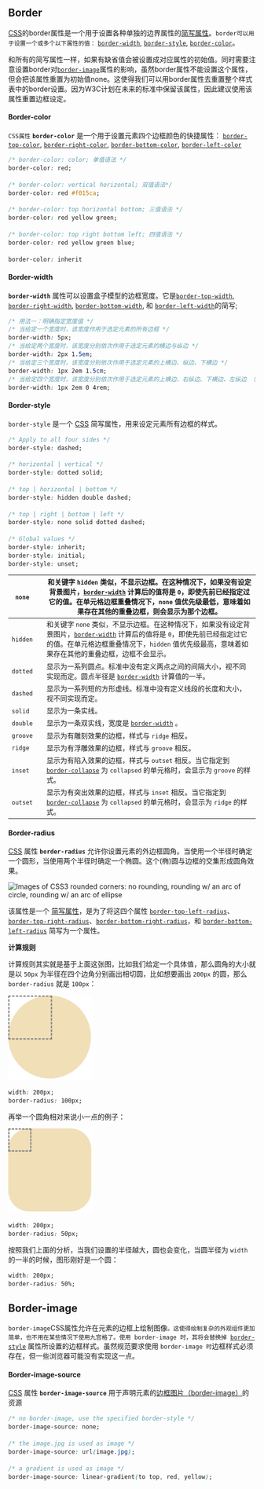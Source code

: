 ## Border

[CSS](https://developer.mozilla.org/en-US/docs/CSS)的border属性是一个用于设置各种单独的边界属性的[简写属性](https://developer.mozilla.org/zh-CN/docs/Web/CSS/Shorthand_properties)。`border可以用于设置一个或多个以下属性的值：` [`border-width`](https://developer.mozilla.org/zh-CN/docs/Web/CSS/border-width), [`border-style`](https://developer.mozilla.org/zh-CN/docs/Web/CSS/border-style), [`border-color`](https://developer.mozilla.org/zh-CN/docs/Web/CSS/border-color)。

和所有的简写属性一样，如果有缺省值会被设置成对应属性的初始值。同时需要注意设置border对[`border-image`](https://developer.mozilla.org/zh-CN/docs/Web/CSS/border-image)属性的影响，虽然border属性不能设置这个属性，但会把该属性重置为初始值none。这使得我们可以用border属性去重置整个样式表中的border设置。因为W3C计划在未来的标准中保留该属性，因此建议使用该属性重置边框设定。

#### Border-color

`CSS属性` **`border-color`** 是一个用于设置元素四个边框颜色的快捷属性： [`border-top-color`](https://developer.mozilla.org/zh-CN/docs/Web/CSS/border-top-color), [`border-right-color`](https://developer.mozilla.org/zh-CN/docs/Web/CSS/border-right-color), [`border-bottom-color`](https://developer.mozilla.org/zh-CN/docs/Web/CSS/border-bottom-color), [`border-left-color`](https://developer.mozilla.org/zh-CN/docs/Web/CSS/border-left-color)

```css
/* border-color: color; 单值语法 */
border-color: red;

/* border-color: vertical horizontal; 双值语法*/
border-color: red #f015ca;

/* border-color: top horizontal bottom; 三值语法 */
border-color: red yellow green;

/* border-color: top right bottom left; 四值语法 */
border-color: red yellow green blue;

border-color: inherit
```

#### Border-width

**`border-width`** 属性可以设置盒子模型的边框宽度。它是[`border-top-width`](https://developer.mozilla.org/zh-CN/docs/Web/CSS/border-top-width), [`border-right-width`](https://developer.mozilla.org/zh-CN/docs/Web/CSS/border-right-width), [`border-bottom-width`](https://developer.mozilla.org/zh-CN/docs/Web/CSS/border-bottom-width), 和 [`border-left-width`](https://developer.mozilla.org/zh-CN/docs/Web/CSS/border-left-width)的简写;

```css
/* 用法一：明确指定宽度值 */
/* 当给定一个宽度时，该宽度作用于选定元素的所有边框 */
border-width: 5px;
/* 当给定两个宽度时，该宽度分别依次作用于选定元素的横边与纵边 */
border-width: 2px 1.5em;
/* 当给定三个宽度时，该宽度分别依次作用于选定元素的上横边、纵边、下横边 */
border-width: 1px 2em 1.5cm;
/* 当给定四个宽度时，该宽度分别依次作用于选定元素的上横边、右纵边、下横边、左纵边 （即按顺时针依次作用） */
border-width: 1px 2em 0 4rem;
```

#### Border-style

`border-style` 是一个 [CSS](https://developer.mozilla.org/en-US/docs/CSS) 简写属性，用来设定元素所有边框的样式。

```css
/* Apply to all four sides */
border-style: dashed;

/* horizontal | vertical */
border-style: dotted solid;

/* top | horizontal | bottom */
border-style: hidden double dashed;

/* top | right | bottom | left */
border-style: none solid dotted dashed;

/* Global values */
border-style: inherit;
border-style: initial;
border-style: unset;
```

| `none`   |      | 和关键字 `hidden` 类似，不显示边框。在这种情况下，如果没有设定背景图片，[`border-width`](https://developer.mozilla.org/zh-CN/docs/Web/CSS/border-width) 计算后的值将是 `0`，即使先前已经指定过它的值。在单元格边框重叠情况下，`none` 值优先级最低，意味着如果存在其他的重叠边框，则会显示为那个边框。 |
| -------- | ---- | ------------------------------------------------------------ |
| `hidden` |      | 和关键字 `none` 类似，不显示边框。在这种情况下，如果没有设定背景图片，[`border-width`](https://developer.mozilla.org/zh-CN/docs/Web/CSS/border-width) 计算后的值将是 `0`，即使先前已经指定过它的值。在单元格边框重叠情况下，`hidden` 值优先级最高，意味着如果存在其他的重叠边框，边框不会显示。 |
| `dotted` |      | 显示为一系列圆点。标准中没有定义两点之间的间隔大小，视不同实现而定。圆点半径是 [`border-width`](https://developer.mozilla.org/zh-CN/docs/Web/CSS/border-width) 计算值的一半。 |
| `dashed` |      | 显示为一系列短的方形虚线。标准中没有定义线段的长度和大小，视不同实现而定。 |
| `solid`  |      | 显示为一条实线。                                             |
| `double` |      | 显示为一条双实线，宽度是 [`border-width`](https://developer.mozilla.org/zh-CN/docs/Web/CSS/border-width) 。 |
| `groove` |      | 显示为有雕刻效果的边框，样式与 `ridge` 相反。                |
| `ridge`  |      | 显示为有浮雕效果的边框，样式与 `groove` 相反。               |
| `inset`  |      | 显示为有陷入效果的边框，样式与 `outset` 相反。当它指定到 [`border-collapse`](https://developer.mozilla.org/zh-CN/docs/Web/CSS/border-collapse) 为 `collapsed` 的单元格时，会显示为 `groove` 的样式。 |
| `outset` |      | 显示为有突出效果的边框，样式与 `inset` 相反。当它指定到 [`border-collapse`](https://developer.mozilla.org/zh-CN/docs/Web/CSS/border-collapse) 为 `collapsed` 的单元格时，会显示为 `ridge` 的样式。 |

#### Border-radius

[CSS](https://developer.mozilla.org/zh-CN/docs/Web/CSS) 属性 **`border-radius`** 允许你设置元素的外边框圆角。当使用一个半径时确定一个圆形，当使用两个半径时确定一个椭圆。这个(椭)圆与边框的交集形成圆角效果。

![Images of CSS3 rounded corners: no rounding, rounding w/ an arc of circle, rounding w/ an arc of ellipse](assets/border-radius-sh.png)

该属性是一个 [简写属性](https://developer.mozilla.org/zh-CN/docs/Web/CSS/Shorthand_properties)，是为了将这四个属性 [`border-top-left-radius`](https://developer.mozilla.org/zh-CN/docs/Web/CSS/border-top-left-radius)、[`border-top-right-radius`](https://developer.mozilla.org/zh-CN/docs/Web/CSS/border-top-right-radius)、[`border-bottom-right-radius`](https://developer.mozilla.org/zh-CN/docs/Web/CSS/border-bottom-right-radius)，和 [`border-bottom-left-radius`](https://developer.mozilla.org/zh-CN/docs/Web/CSS/border-bottom-left-radius) 简写为一个属性。

**计算规则**

计算规则其实就是基于上面这张图，比如我们给定一个具体值，那么圆角的大小就是以 `50px` 为半径在四个边角分别画出相切圆，比如想要画出 `200px` 的圆，那么 `border-radius` 就是 `100px`：

<img src="assets/image-20210914224131631.png" alt="image-20210914224131631" style="zoom:20%;" />

```css
width: 200px;
border-radius: 100px;
```

再举一个圆角相对来说小一点的例子：

<img src="assets/image-20210914224257644.png" alt="image-20210914224257644" style="zoom:20%;" />

```css
width: 200px;
border-radius: 50px;
```

按照我们上面的分析，当我们设置的半径越大，圆也会变化，当圆半径为 `width` 的一半的时候，图形刚好是一个圆：

```css
width: 200px;
border-radius: 50%;
```

## Border-image

`border-image`CSS属性允许在元素的边框上绘制图像`。这使得绘制复杂的外观组件更加简单，也不用在某些情况下使用九宫格了。使用 border-image 时，其将会替换掉 `[`border-style`](https://developer.mozilla.org/zh-CN/docs/Web/CSS/border-style) 属性所设置的边框样式。虽然规范要求使用 `border-image 时`边框样式必须存在，但一些浏览器可能没有实现这一点。

#### Border-image-source

[CSS](https://developer.mozilla.org/en-US/docs/Web/CSS) 属性 **`border-image-source`** 用于声明元素的[边框图片（border-image）](https://developer.mozilla.org/en-US/docs/Web/CSS/border-image)的资源 

```css
/* no border-image, use the specified border-style */
border-image-source: none;

/* the image.jpg is used as image */
border-image-source: url(image.jpg);

/* a gradient is used as image */
border-image-source: linear-gradient(to top, red, yellow);
```

